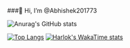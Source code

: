 ###👋 Hi, I’m @Abhishek201773

![Anurag's GitHub stats](https://github-readme-stats.vercel.app/api?username=Abhishek201773&show_icons=true&theme=cobalt)

[![Top Langs](https://github-readme-stats.vercel.app/api/top-langs/?username=Abhishek201773&layout=donut)](https://github.com/Abhishek201773/github-readme-stats)
[![Harlok's WakaTime stats](https://github-readme-stats.vercel.app/api/wakatime?username=ffflabs)](https://github.com/Abhishek201773/github-readme-stats)

